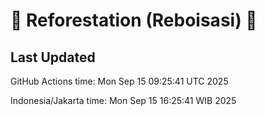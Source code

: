 
# 🌳 Reforestation (Reboisasi) 🌲

## Last Updated

GitHub Actions time: Mon Sep 15 09:25:41 UTC 2025

Indonesia/Jakarta time: Mon Sep 15 16:25:41 WIB 2025
